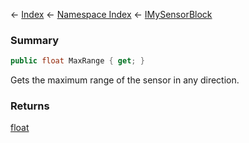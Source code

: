 ← [Index](Api-Index) ← [Namespace Index](Namespace-Index) ← [IMySensorBlock](Sandbox.ModAPI.Ingame.IMySensorBlock)

### Summary

```csharp
public float MaxRange { get; }
```

Gets the maximum range of the sensor in any direction.

### Returns

[float](https://docs.microsoft.com/en-us/dotnet/api/System.Single?view=netframework-4.6)

